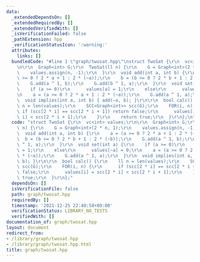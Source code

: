 ```yaml
---
data:
  _extendedDependsOn: []
  _extendedRequiredBy: []
  _extendedVerifiedWith: []
  _isVerificationFailed: false
  _pathExtension: hpp
  _verificationStatusIcon: ':warning:'
  attributes:
    links: []
  bundledCode: "#line 1 \"graph/twosat.hpp\"\nstruct TwoSat {\r\n  vc<int> values;\r\
    \n\r\n  Graph<int> G;\r\n  TwoSat(ll n) {\r\n    G = Graph<int>(2 * n, 1);\r\n\
    \    values.assign(n, -1);\r\n  }\r\n  void add(int a, int b) {\r\n    a = (a\
    \ >= 0 ? 2 * a + 1 : 2 * (~a));\r\n    b = (b >= 0 ? 2 * b + 1 : 2 * (~b));\r\n\
    \    G.add(a ^ 1, b);\r\n    G.add(b ^ 1, a);\r\n  }\r\n  void set(int a) {\r\n\
    \    if (a >= 0)\r\n      values[a] = 1;\r\n    else\r\n      values[~a] = 0;\r\
    \n    a = (a >= 0 ? 2 * a + 1 : 2 * (~a));\r\n    G.add(a ^ 1, a);\r\n  }\r\n\
    \  void implies(int a, int b) { add(~a, b); }\r\n\r\n  bool calc() {\r\n    ll\
    \ n = len(values);\r\n    SCC<Graph<int>> scc(G);\r\n    FOR(i, n) {\r\n     \
    \ if (scc[2 * i] == scc[2 * i + 1]) return false;\r\n      values[i] = scc[2 *\
    \ i] < scc[2 * i + 1];\r\n    }\r\n    return true;\r\n  }\r\n};\n"
  code: "struct TwoSat {\r\n  vc<int> values;\r\n\r\n  Graph<int> G;\r\n  TwoSat(ll\
    \ n) {\r\n    G = Graph<int>(2 * n, 1);\r\n    values.assign(n, -1);\r\n  }\r\n\
    \  void add(int a, int b) {\r\n    a = (a >= 0 ? 2 * a + 1 : 2 * (~a));\r\n  \
    \  b = (b >= 0 ? 2 * b + 1 : 2 * (~b));\r\n    G.add(a ^ 1, b);\r\n    G.add(b\
    \ ^ 1, a);\r\n  }\r\n  void set(int a) {\r\n    if (a >= 0)\r\n      values[a]\
    \ = 1;\r\n    else\r\n      values[~a] = 0;\r\n    a = (a >= 0 ? 2 * a + 1 : 2\
    \ * (~a));\r\n    G.add(a ^ 1, a);\r\n  }\r\n  void implies(int a, int b) { add(~a,\
    \ b); }\r\n\r\n  bool calc() {\r\n    ll n = len(values);\r\n    SCC<Graph<int>>\
    \ scc(G);\r\n    FOR(i, n) {\r\n      if (scc[2 * i] == scc[2 * i + 1]) return\
    \ false;\r\n      values[i] = scc[2 * i] < scc[2 * i + 1];\r\n    }\r\n    return\
    \ true;\r\n  }\r\n};"
  dependsOn: []
  isVerificationFile: false
  path: graph/twosat.hpp
  requiredBy: []
  timestamp: '2021-12-25 22:40:58+09:00'
  verificationStatus: LIBRARY_NO_TESTS
  verifiedWith: []
documentation_of: graph/twosat.hpp
layout: document
redirect_from:
- /library/graph/twosat.hpp
- /library/graph/twosat.hpp.html
title: graph/twosat.hpp
---
```


